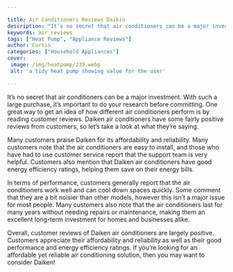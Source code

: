 ```yaml
---

title: Air Conditioners Reviews Daikin
description: "It’s no secret that air conditioners can be a major investment. With such a large purchase, it’s important to do your research bef...swipe up to find out"
keywords: air reviews
tags: ["Heat Pump", "Appliance Reviews"]
author: Curtis
categories: ["Household Appliances"]
cover: 
 image: /img/heatpump/239.webp
 alt: 'a tidy heat pump showing value for the user'

---
```


It’s no secret that air conditioners can be a major investment. With such a large purchase, it’s important to do your research before committing. One great way to get an idea of how different air conditioners perform is by reading customer reviews. Daiken air conditioners have some fairly positive reviews from customers, so let’s take a look at what they’re saying. 

Many customers praise Daiken for its affordability and reliability. Many customers note that the air conditioners are easy to install, and those who have had to use customer service report that the support team is very helpful. Customers also mention that Daiken air conditioners have good energy efficiency ratings, helping them save on their energy bills. 

In terms of performance, customers generally report that the air conditioners work well and can cool down spaces quickly. Some comment that they are a bit noisier than other models, however this isn’t a major issue for most people. Many customers also note that the air conditioners last for many years without needing repairs or maintenance, making them an excellent long-term investment for homes and businesses alike. 

Overall, customer reviews of Daiken air conditioners are largely positive. Customers appreciate their affordability and reliability as well as their good performance and energy efficiency ratings. If you’re looking for an affordable yet reliable air conditioning solution, then you may want to consider Daiken!
